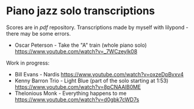 # Piano jazz solo transcriptions

Scores are in *pdf* repository. Transcriptions made by myself with lilypond - there may be some errors. 

* Oscar Peterson - Take the "A" train (whole piano solo)
https://www.youtube.com/watch?v=_7WCzeylk08

Work in progress: 
* Bill Evans - Nardis
https://www.youtube.com/watch?v=oxzeDpBvxv4
* Kenny Barron Trio - Light Blue (part of the solo starting at 1:53)
https://www.youtube.com/watch?v=8pCNAAlB0ME
* Thelonious Monk - Everything happens to me
https://www.youtube.com/watch?v=d0gbk7cWD7s
